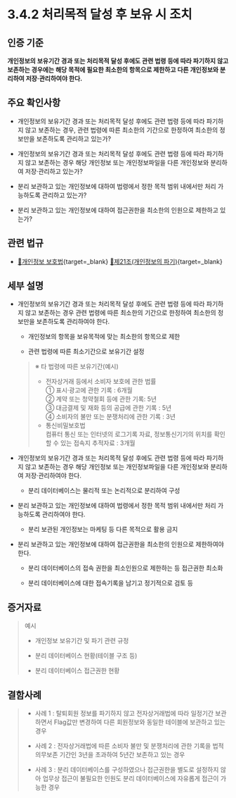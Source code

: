 # 3.4.2 처리목적 달성 후 보유 시 조치

## 인증 기준

**개인정보의 보유기간 경과 또는 처리목적 달성 후에도 관련 법령 등에 따라 파기하지 않고 보존하는 경우에는 해당 목적에 필요한 최소한의 항목으로 제한하고 다른 개인정보와 분리하여 저장·관리하여야 한다.**

## 주요 확인사항

- 개인정보의 보유기간 경과 또는 처리목적 달성 후에도 관련 법령 등에 따라 파기하지 않고 보존하는 경우, 관련 법령에 따른 최소한의 기간으로 한정하여 최소한의 정보만을 보존하도록 관리하고 있는가?

- 개인정보의 보유기간 경과 또는 처리목적 달성 후에도 관련 법령 등에 따라 파기하지 않고 보존하는 경우 해당 개인정보 또는 개인정보파일을 다른 개인정보와 분리하여 저장·관리하고 있는가?

- 분리 보관하고 있는 개인정보에 대하여 법령에서 정한 목적 범위 내에서만 처리 가능하도록 관리하고 있는가?

- 분리 보관하고 있는 개인정보에 대하여 접근권한을 최소한의 인원으로 제한하고 있는가?

## 관련 법규

- [🔗개인정보 보호법](https://www.law.go.kr/법령/개인정보보호법/(20200805,16930,20200204)/제21조 "새 창에서 열기"){target=_blank} [🔗제21조(개인정보의 파기)](https://www.law.go.kr/법령/개인정보보호법/제21조 "새 창에서 열기"){target=_blank}

## 세부 설명

- 개인정보의 보유기간 경과 또는 처리목적 달성 후에도 관련 법령 등에 따라 파기하지 않고 보존하는 경우 관련 법령에 따른 최소한의 기간으로 한정하여 최소한의 정보만을 보존하도록 관리하여야 한다.

    - 개인정보의 항목을 보유목적에 맞는 최소한의 항목으로 제한

    - 관련 법령에 따른 최소기간으로 보유기간 설정
    >
    > ※ 타 법령에 따른 보유기간(예시)
    >
    > - 전자상거래 등에서 소비자 보호에 관한 법률  
    > ① 표시·광고에 관한 기록 : 6개월  
    > ② 계약 또는 청약철회 등에 관한 기록: 5년  
    > ③ 대금결제 및 재화 등의 공급에 관한 기록 : 5년  
    > ④ 소비자의 불만 또는 분쟁처리에 관한 기록 : 3년  
    > - 통신비밀보호법  
    > 컴퓨터 통신 또는 인터넷의 로그기록 자료, 정보통신기기의 위치를 확인할 수 있는 접속지 추적자료 : 3개월

- 개인정보의 보유기간 경과 또는 처리목적 달성 후에도 관련 법령 등에 따라 파기하지 않고 보존하는 경우 해당 개인정보 또는 개인정보파일을 다른 개인정보와 분리하여 저장·관리하여야 한다.

    - 분리 데이터베이스는 물리적 또는 논리적으로 분리하여 구성

- 분리 보관하고 있는 개인정보에 대하여 법령에서 정한 목적 범위 내에서만 처리 가능하도록 관리하여야 한다.

    - 분리 보관된 개인정보는 마케팅 등 다른 목적으로 활용 금지

- 분리 보관하고 있는 개인정보에 대하여 접근권한을 최소한의 인원으로 제한하여야 한다.

    - 분리 데이터베이스의 접속 권한을 최소인원으로 제한하는 등 접근권한 최소화

    - 분리 데이터베이스에 대한 접속기록을 남기고 정기적으로 검토 등

## 증거자료

> 예시
>
> - 개인정보 보유기간 및 파기 관련 규정
>
> - 분리 데이터베이스 현황(테이블 구조 등)
>
> - 분리 데이터베이스 접근권한 현황

## 결함사례

> - 사례 1 : 탈퇴회원 정보를 파기하지 않고 전자상거래법에 따라 일정기간 보관하면서 Flag값만 변경하여 다른 회원정보와 동일한 테이블에 보관하고 있는 경우
>
> - 사례 2 : 전자상거래법에 따른 소비자 불만 및 분쟁처리에 관한 기록을 법적 의무보존 기간인 3년을 초과하여 5년간 보존하고 있는 경우
>
> - 사례 3 : 분리 데이터베이스를 구성하였으나 접근권한을 별도로 설정하지 않아 업무상 접근이 불필요한 인원도 분리 데이터베이스에 자유롭게 접근이 가능한 경우
